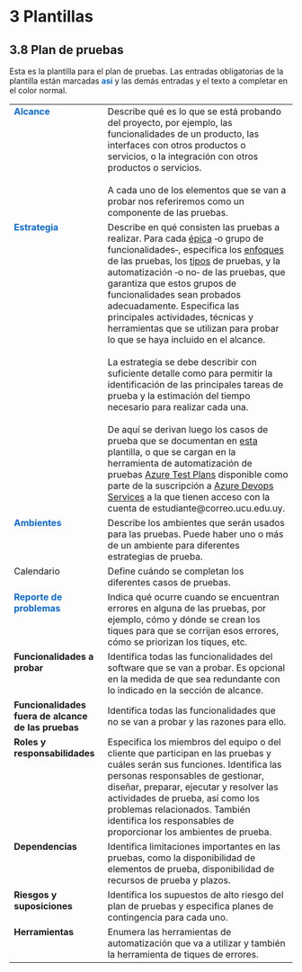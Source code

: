 # 3 Plantillas

## 3.8 Plan de pruebas

Esta es la plantilla para el plan de pruebas. Las entradas obligatorias de la
plantilla están marcadas <span style="color:#0969DA;font-weight:
bold;">así</span> y las demás entradas y el texto a completar en el color
normal.

<table>
    <tr>
        <td style="color:#0969DA" valign="top">
            <b>Alcance</b>
        </td>
        <td>
            Describe qué es lo que se está probando del proyecto, por ejemplo,
            las funcionalidades de un producto, las interfaces con otros
            productos o servicios, o la integración con otros productos o
            servicios.
            <br>
            <br>
            A cada uno de los elementos que se van a probar nos referiremos como
            un componente de las pruebas.
        </td>
    </tr>
    <tr>
        <td style="color:#0969DA" valign="top">
            <b>Estrategia</b>
        </td>
        <td>
            Describe en qué consisten las pruebas a realizar. Para cada <a
            href="/4_Conceptos/4_Epica.md">épica</a> ‑o grupo de
            funcionalidades‑, especifica los
            <a href="/4_Conceptos/4_Enfoques_de_pruebas.md">enfoques</a> de las
            pruebas, los <a href="/4_Conceptos/4_Tipos_de_pruebas.md">tipos</a>
            de pruebas, y la automatización ‑o no‑ de las pruebas, que garantiza
            que estos grupos de funcionalidades sean probados adecuadamente.
            Especifica las principales actividades, técnicas y herramientas que
            se utilizan para probar lo que se haya incluido en el alcance.
            <br>
            <br>
            La estrategia se debe describir con suficiente detalle como para
            permitir la identificación de las principales tareas de prueba y la
            estimación del tiempo necesario para realizar cada una.
            <br>
            <br>
            De aquí se derivan luego los casos de prueba que se documentan en
            <a href=
            "/3_Plantillas/3_4_Casos_de_prueba_de_usuario_final.md">esta</a>
            plantilla, o que se cargan en la herramienta de automatización
            de pruebas <a
            href="https://learn.microsoft.com/en-us/azure/devops/test/?view=azure-devops">
            Azure Test Plans</a> disponible como parte de la suscripción a
            <a href=ref="https://azure.microsoft.com/es-es/products/devops">Azure
            Devops Services</a> a la que tienen acceso con la cuenta de
            estudiante@correo.ucu.edu.uy.
        </td>
    </tr>
    <tr>
        <td style="color:#0969DA" valign="top">
            <b>Ambientes</b>
        </td>
        <td>
            Describe los ambientes que serán usados para las pruebas. Puede
            haber uno o más de un ambiente para diferentes estrategias de
            prueba.
        </td>
    </tr>
    <tr>
        <td valign="top">
            Calendario
        </td>
        <td>
            Define cuándo se completan los diferentes casos de pruebas.
        </td>
    </tr>
    <tr>
        <td style="color:#0969DA" valign="top">
            <b>Reporte de problemas</b>
        </td>
        <td>
            Indica qué ocurre cuando se encuentran errores en alguna de las
            pruebas, por ejemplo, cómo y dónde se crean los tiques para que se
            corrijan esos errores, cómo se priorizan los tiques, etc.
        </td>
    </tr>
    <tr>
        <td valign="top">
            <b>Funcionalidades a probar</b>
        </td>
        <td>
            Identifica todas las funcionalidades del software que se van a
            probar. Es opcional en la medida de que sea redundante con lo
            indicado en la sección de alcance.
        </td>
    </tr>
    <tr>
        <td valign="top">
            <b>Funcionalidades fuera de alcance de las pruebas</b>
        </td>
        <td>
            Identifica todas las funcionalidades que no se van a probar y las
            razones para ello.
        </td>
    </tr>
    <tr>
        <td valign="top">
            <b>Roles y responsabilidades</b>
        </td>
        <td>
            Especifica los miembros del equipo o del cliente que participan en
            las pruebas y cuáles serán sus funciones. Identifica las personas
            responsables de gestionar, diseñar, preparar, ejecutar y resolver
            las actividades de prueba, así como los problemas relacionados.
            También identifica los responsables de proporcionar los ambientes de
            prueba.
        </td>
    </tr>
    <tr>
        <td valign="top">
            <b>Dependencias</b>
        </td>
        <td>
            Identifica limitaciones importantes en las pruebas, como la
            disponibilidad de elementos de prueba, disponibilidad de recursos de
            prueba y plazos.
        </td>
    </tr>
    <tr>
        <td valign="top">
            <b>Riesgos y suposiciones</b>
        </td>
        <td>
            Identifica los supuestos de alto riesgo del plan de pruebas y
            especifica planes de contingencia para cada uno.
        </td>
    </tr>
    <tr>
        <td valign="top">
            <b>Herramientas</b>
        </td>
        <td>
            Enumera las herramientas de automatización que va a utilizar y
            también la herramienta de tiques de errores.
        </td>
    </tr>
</table>
